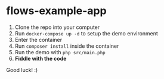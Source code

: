 # flows-example-app

1. Clone the repo into your computer
2. Run `docker-compose up -d` to setup the demo environment
3. Enter the container
4. Run `composer install` inside the container
5. Run the demo with `php src/main.php`
6. **Fiddle with the code**

Good luck! :)
